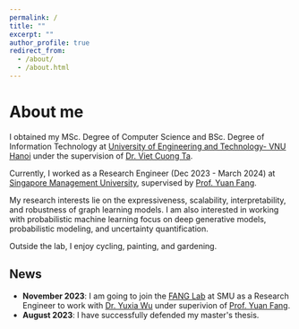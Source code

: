 ```yaml
---
permalink: /
title: ""
excerpt: ""
author_profile: true
redirect_from: 
  - /about/
  - /about.html
---
```


# About me
I obtained my MSc. Degree of Computer Science and BSc. Degree of Information Technology at [University of Engineering and Technology- VNU Hanoi](https://uet.vnu.edu.vn/) under the supervision of [Dr. Viet Cuong Ta](https://uet.vnu.edu.vn/~cuongtv/).

Currently, I worked as a Research Engineer (Dec 2023 - March 2024) at [Singapore Management University](https://www.smu.edu.sg/), supervised by [Prof. Yuan Fang](https://www.yfang.site/). 

My research interests lie on the expressiveness, scalability, interpretability, and robustness of graph learning models.
I am also interested in working with probabilistic machine learning focus on deep generative models, probabilistic modeling, and uncertainty quantification.

Outside the lab, I enjoy cycling, painting, and gardening.

## News
- **November 2023**: I am going to join the [FANG Lab](https://www.yfang.site/group) at SMU as a Research Engineer to work with [Dr. Yuxia Wu](https://yuxiawu.github.io) under superivion of [Prof. Yuan Fang](https://www.yfang.site/).
- **August 2023**: I have successfully defended my master's thesis.


